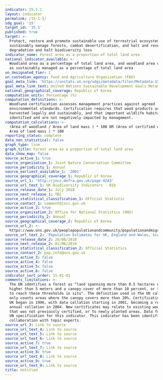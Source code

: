 ```yaml
---
indicator: 15.1.1
layout: indicator
permalink: /15-1-1/
sdg_goal: '15'
target_id: '15.1'
published: true
target: >-
  Protect, restore and promote sustainable use of terrestrial ecosystems,
  sustainably manage forests, combat desertification, and halt and reverse land
  degradation and halt biodiversity loss
indicator_name: Forest area as a proportion of total land area
national_indicator_available: >-
  Woodland area as a percentage of total land area, and woodland area certified
  as sustainably managed as a percentage of total land area
un_designated_tier: I
un_custodian_agency: Food and Agriculture Organization (FAO)
goal_meta_link: 'https://unstats.un.org/sdgs/metadata/files/Metadata-15-01-01.pdf'
goal_meta_link_text: United Nations Sustainable Development Goals Metadata (PDF 379 KB)
national_geographical_coverage: Republic of Korea
computation_units: Percentage (%)
computation_definitions: >-
  Woodland certification assesses management practices against agreed
  environmental standards. Certification requires that wood products are
  harvested legally and sustainably, and that important wildlife habitats are
  identified and are not negatively impacted by management.
computation_calculations: >-
  (Area of woodland / Area of land mass ) * 100 OR (Area of certified woodland /
  Area of land mass ) * 100
reporting_status: complete
data_non_statistical: false
graph_type: line
graph_title: Forest area as a proportion of total land area
data_show_map: false
source_active_1: true
source_organisation_1: Joint Nature Conservation Committee
source_periodicity_1: Annual
source_earliest_available_1: '2001'
source_geographical_coverage_1: Republic of Korea
source_url_1: 'http://jncc.defra.gov.uk/page-4243'
source_url_text_1: UK Biodiversity Indicators - B1b
source_release_date_1: July 2018
source_next_release_1: TBC
source_statistical_classification_1: Official Statistic
source_contact_1: comment@jncc.gov.uk
source_active_2: true
source_organisation_2: Office for National Statistics (ONS)
source_periodicity_2: Annual
source_geographical_coverage_2: Republic of Korea
source_url_2: >-
  https://www.ons.gov.uk/peoplepopulationandcommunity/populationandmigration/populationestimates/datasets/populationestimatesforukenglandandwalesscotlandandnorthernireland
source_url_text_2: 'Population Estimates for UK, England and Wales, Scotland and Northern Ireland'
source_release_date_2: 28/06/2018
source_next_release_2: 01/06/2019
source_statistical_classification_2: Official Statistics
source_contact_2: pop.info@ons.gov.uk
source_active_3: false
source_active_4: false
source_active_5: false
source_active_6: false
indicator_sort_order: 15-01-01
comments_limitations: >-
  The UN identifies a forest as “land spanning more than 0.5 hectares with trees
  higher than 5 meters and a canopy cover of more than 10 percent, or trees able
  to reach these thresholds in situ". The definition used in the UK calculations
  only counts areas where the canopy covers more than 20%. Certification in the
  UK began in 1996, with data collation starting in 2001, becoming a regular
  annual collation in 2004. New certificates may relate to existing woodland
  that was not previously certified, or to newly planted areas. Data follows the
  UN specification for this indicator. This indicator has been identified in
  collaboration with topic experts.
source_url_3: Link to source
source_url_text_4: Link to source
source_url_text_5: Link to source
source_url_text_6: Link to source
source_active_7: true
source_url_text_7: Link to source
source_active_8: true
source_url_text_8: Link to source
source_active_9: true
source_url_text_9: Link to source
title: Untitled
---
```

